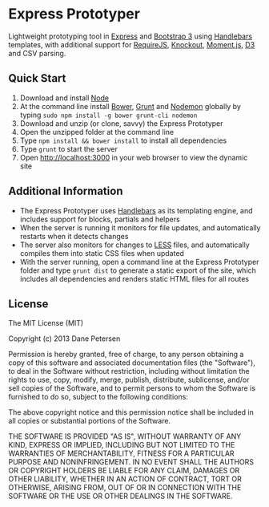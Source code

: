 # Express Prototyper

Lightweight prototyping tool in [Express](http://expressjs.com) and [Bootstrap 3](http://getbootstrap.com) using [Handlebars](http://handlebarsjs.com) templates, with additional support for [RequireJS](http://requirejs.org), [Knockout](http://knockoutjs.com), [Moment.js](http://momentjs.com), [D3](http://d3js.org) and CSV parsing.

## Quick Start

1. Download and install [Node](http://nodejs.org)
1. At the command line install [Bower](http://bower.io), [Grunt](http://gruntjs.com) and [Nodemon](https://github.com/remy/nodemon) globally by typing `sudo npm install -g bower grunt-cli nodemon`
1. Download and unzip (or clone, savvy) the Express Prototyper
1. Open the unzipped folder at the command line
1. Type `npm install && bower install` to install all dependencies
1. Type `grunt` to start the server
1. Open [http://localhost:3000](http://localhost:3000) in your web browser to view the dynamic site

## Additional Information

* The Express Prototyper uses [Handlebars](http://handlebarsjs.com) as its templating engine, and includes support for blocks, partials and helpers
* When the server is running it monitors for file updates, and automatically restarts when it detects changes
* The server also monitors for changes to [LESS](http://lesscss.org) files, and automatically compiles them into static CSS files when updated
* With the server running, open a command line at the Express Prototyper folder and type `grunt dist` to generate a static export of the site, which includes all dependencies and renders static HTML files for all routes

## License

The MIT License (MIT)

Copyright (c) 2013 Dane Petersen

Permission is hereby granted, free of charge, to any person obtaining a copy
of this software and associated documentation files (the "Software"), to deal
in the Software without restriction, including without limitation the rights
to use, copy, modify, merge, publish, distribute, sublicense, and/or sell
copies of the Software, and to permit persons to whom the Software is
furnished to do so, subject to the following conditions:

The above copyright notice and this permission notice shall be included in
all copies or substantial portions of the Software.

THE SOFTWARE IS PROVIDED "AS IS", WITHOUT WARRANTY OF ANY KIND, EXPRESS OR
IMPLIED, INCLUDING BUT NOT LIMITED TO THE WARRANTIES OF MERCHANTABILITY,
FITNESS FOR A PARTICULAR PURPOSE AND NONINFRINGEMENT. IN NO EVENT SHALL THE
AUTHORS OR COPYRIGHT HOLDERS BE LIABLE FOR ANY CLAIM, DAMAGES OR OTHER
LIABILITY, WHETHER IN AN ACTION OF CONTRACT, TORT OR OTHERWISE, ARISING FROM,
OUT OF OR IN CONNECTION WITH THE SOFTWARE OR THE USE OR OTHER DEALINGS IN
THE SOFTWARE.
